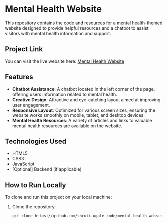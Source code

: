 # Mental Health Website

This repository contains the code and resources for a mental health-themed website designed to provide helpful resources and a chatbot to assist visitors with mental health information and support.

## Project Link
You can visit the live website here: [Mental Health Website](https://shruti-ugale-code.github.io/index/)

## Features

- **Chatbot Assistance**: A chatbot located in the left corner of the page, offering users information related to mental health.
- **Creative Design**: Attractive and eye-catching layout aimed at improving user engagement.
- **Responsive Layout**: Optimized for various screen sizes, ensuring the website works smoothly on mobile, tablet, and desktop devices.
- **Mental Health Resources**: A variety of articles and links to valuable mental health resources are available on the website.

## Technologies Used

- HTML5
- CSS3
- JavaScript
- [Optional] Backend (if applicable)

## How to Run Locally

To clone and run this project on your local machine:

1. Clone the repository:
   ```bash
   git clone https://github.com/shruti-ugale-code/mental-health-website.git
